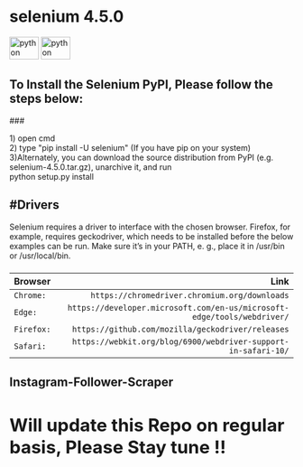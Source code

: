 <h1 align="left">selenium 4.5.0</h1>
<div align="left">
  <img src="https://cdn.jsdelivr.net/gh/devicons/devicon/icons/python/python-original.svg" height="40" width="52" alt="python logo"  />

  <img src="https://cdn.jsdelivr.net/gh/devicons/devicon/icons/selenium/selenium-original.svg" height="40" width="52" alt="python logo"  />
</div>

###

<h2 align="left">To Install the Selenium PyPI, Please follow the steps below:</h2>
###

<p align="left">1) open cmd <br> 2) type "pip install -U selenium" (If you have pip on your system)<br> 3)Alternately, you can download the source distribution from PyPI (e.g. selenium-4.5.0.tar.gz), unarchive it, and run<br>      python setup.py install</p>

###

<h2 align="left">#Drivers</h2>

<p align="left">Selenium requires a driver to interface with the chosen browser. Firefox, for example, requires geckodriver, which needs to be installed before the below examples can be run. Make sure it’s in your PATH, e. g., place it in /usr/bin or /usr/local/bin.</p>

###
| Browser        | Link  |
| :------------  | --------: |
| `Chrome:`      | `https://chromedriver.chromium.org/downloads`   |
| `Edge:`        | `https://developer.microsoft.com/en-us/microsoft-edge/tools/webdriver/`   |
| `Firefox:`     | `https://github.com/mozilla/geckodriver/releases`   |
| `Safari:`      | `https://webkit.org/blog/6900/webdriver-support-in-safari-10/`   |


###

<h2>Instagram-Follower-Scraper<h/2>
<link href="https://github.com/diiviij/Selenium-Python-New-/blob/main/run.py">


<h2>Will update this Repo on regular basis, Please Stay tune !!</h2>


###
